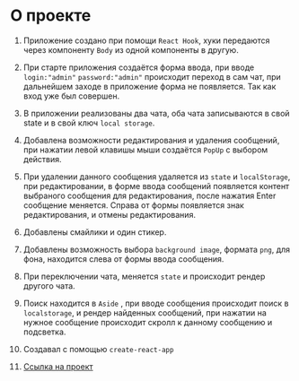 # О проекте

1) Приложение создано при помощи `React Hook`, хуки передаются через компоненту `Body` из одной компоненты в другую.

2) При старте приложения создаётся форма ввода, при вводе `login:"admin"` `password:"admin"` происходит переход в сам чат, при дальнейшем заходе в приложение форма не появляется. Так как вход уже был совершен.

3) В приложении реализованы два чата, оба чата записываются в свой state и в свой ключ `local storage`. 

4) Добавлена возможности редактирования и удаления сообщений, при нажатии левой клавишы мыши создаётся `PopUp` с выбором действия.

5) При удалении данного сообщения удаляется из `state` и `localStorage`, при редактировании, в форме ввода сообщений появляется контент выбраного сообщения для редактирования, после нажатия Enter сообщение меняется. Справа от формы появляется знак редактирования, и отмены редактирования.

6) Добавлены смайлики и один стикер. 

7) Добавлены возможность выбора `background image`, формата `png`, для фона, находится слева от формы ввода сообщения.

8) При переключении чата, меняется `state` и происходит рендер другого чата.

9) Поиск находится в `Aside` , при вводе сообщения происходит поиск в `localstorage`, и рендер найденных сообщений, при нажатии на нужное сообщение происходит скролл к данному сообщению и подсветка.

10) Создавал с помощью `create-react-app`

11) [Ссылка на проект](https://veloni.github.io/)
